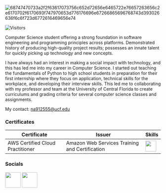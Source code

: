 ![68747470733a2f2f63617073756c652d72656e6465722e76657263656c2e6170702f6170693f747970653d776176696e67266865696768743d393026636f6c6f723d6772616469656e74](https://user-images.githubusercontent.com/111101890/210936569-6ee1b947-a39b-46ac-a3cd-15aec071d8e8.svg)

![Visitors](https://api.visitorbadge.io/api/visitors?path=https%3A%2F%2Fgithub.com%2FDosLlamas&countColor=%23263759)

Computer Science student offering a strong foundation in software engineering and programming principles across platforms. Demonstrated history of producing high-quality project results; possesses an innate talent for quickly picking up technology and new concepts.

I have always had an interest in making a social impact with technology, and this has led me into my career in Computer Science. I started out teaching the fundamentals of Python to high school students in preparation for their first internship where they focus on application, technical skills for the workplace, and developing their interview skills. This led me to collaborating with my professor and team at the University of Central Florida to create curriculums and grading criteria for several computer science classes and assignments.
  
My contact: na912555@ucf.edu

<!--
### What am I currently working on?
|Name|Description|Tooling|
|-|-|-|
|[amber](https://chrome.google.com/webstore/detail/amber-mindfulness/hdfdgocligofefcgklikgpjadbphlipm)|Google Chrome Extension -- Promotes mindfulness, preventing doomscrolling for Youtube, Tik Tok, Twitter, Instagram, and Reddit|<img height= "35em" src="https://img.shields.io/badge/React-20232A?style=for-the-badge&logo=react&logoColor=61DAFB"/><img height= "35" src="https://img.shields.io/badge/Vite-B73BFE?style=for-the-badge&logo=vite&logoColor=FFD62E"/>![Mi_proyecto-removebg-preview](https://user-images.githubusercontent.com/111101890/209997181-cf1546bf-a410-486d-b397-516de3fdee37.png)
-->


### Certificates
|Certificate|Issuer|Skills
|-|-|-|
|AWS Certified Cloud Practitioner|Amazon Web Services Training and Certification|<img height= "35" src="https://img.shields.io/badge/Amazon_AWS-FF9900?style=for-the-badge&logo=amazonaws&logoColor=white"/>


### Socials
[<img height="50em" src="https://img.shields.io/badge/linkedin%20-%230077B5.svg?&style=for-the-badge&logo=linkedin&logoColor=white"/>](https://www.linkedin.com/in/nathan-foss/)
[<img height="50em" src="https://img.shields.io/badge/linktree-1de9b6?style=for-the-badge&logo=linktree&logoColor=white"/>](https://linktr.ee/whats_nate)
  
  
 
